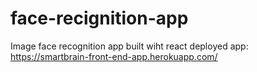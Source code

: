 # face-recignition-app
Image face recognition app built wiht react
deployed app: https://smartbrain-front-end-app.herokuapp.com/
